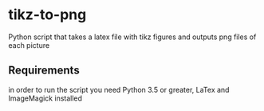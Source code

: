 # tikz-to-png
Python script that takes a latex file with tikz figures and outputs png files of each picture

## Requirements
in order to run the script you need Python 3.5 or greater, LaTex and ImageMagick installed
